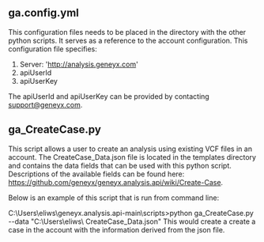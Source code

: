 ## ga.config.yml
This configuration files needs to be placed in the directory with the other python scripts. It serves as a reference to the account configuration. This configuration file specifies:
1.	Server: 'http://analysis.geneyx.com'
2.	apiUserId
3.	apiUserKey

The apiUserId and apiUserKey can be provided by contacting support@geneyx.com. 

## ga_CreateCase.py
This script allows a user to create an analysis using existing VCF files in an account. The CreateCase_Data.json file is located in the templates directory and contains the data fields that can be used with this python script. Descriptions of the available fields can be found here: https://github.com/geneyx/geneyx.analysis.api/wiki/Create-Case. 

Below is an example of this script that is run from command line:

C:\Users\eliws\geneyx.analysis.api-main\scripts>python ga_CreateCase.py --data "C:\Users\eliws\ CreateCase_Data.json"
This would create a create a case in the account with the information derived from the json file. 
